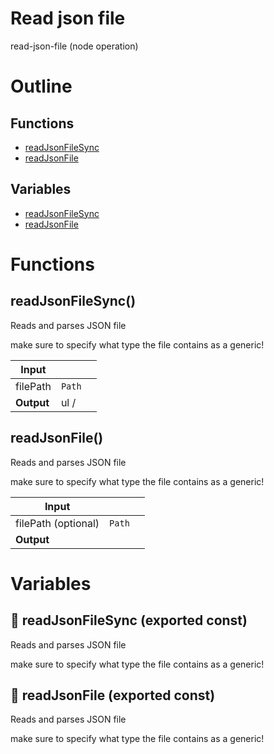# Read json file

read-json-file (node operation)



# Outline

## Functions

- [readJsonFileSync](#readJsonFileSync)
- [readJsonFile](#readJsonFile)

## Variables

- [readJsonFileSync](#readjsonfilesync)
- [readJsonFile](#readjsonfile)



# Functions

## readJsonFileSync()

Reads and parses JSON file

make sure to specify what type the file contains as a generic!


| Input      |    |    |
| ---------- | -- | -- |
| filePath | `Path` |  |
| **Output** | ul /    |    |



## readJsonFile()

Reads and parses JSON file

make sure to specify what type the file contains as a generic!


| Input      |    |    |
| ---------- | -- | -- |
| filePath (optional) | `Path` |  |
| **Output** |    |    |


# Variables

## 📄 readJsonFileSync (exported const)

Reads and parses JSON file

make sure to specify what type the file contains as a generic!


## 📄 readJsonFile (exported const)

Reads and parses JSON file

make sure to specify what type the file contains as a generic!

